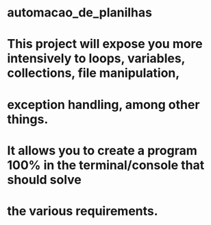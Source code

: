 # automacao_de_planilhas

# This project will expose you more intensively to loops, variables, collections, file manipulation,
# exception handling, among other things. 

# It allows you to create a program 100% in the terminal/console that should solve
# the various requirements.